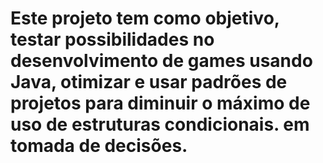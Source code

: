 # Este projeto tem como objetivo, testar possibilidades no desenvolvimento de games usando Java, otimizar e usar padrões de projetos para diminuir o máximo de uso de estruturas condicionais. em tomada de decisões.
